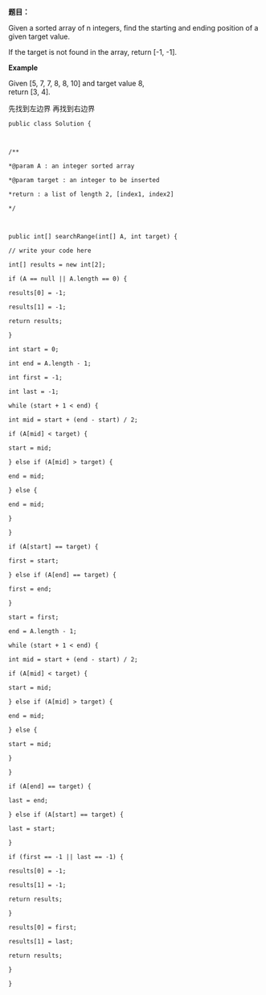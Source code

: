 

**题目：**

Given a sorted array of n integers, find the starting and ending position of a given target value.

If the target is not found in the array, return \[-1, -1\].

**Example**

Given \[5, 7, 7, 8, 8, 10\] and target value 8,  
 return \[3, 4\].

先找到左边界 再找到右边界

`public class Solution {`

`  
`

`/**`

`*@param A : an integer sorted array`

`*@param target : an integer to be inserted`

`*return : a list of length 2, [index1, index2]`

`*/`

`  
`

`public int[] searchRange(int[] A, int target) {`

`// write your code here`

`int[] results = new int[2];`

`if (A == null || A.length == 0) {`

`results[0] = -1;`

`results[1] = -1;`

`return results;`

`}`

`int start = 0;`

`int end = A.length - 1;`

`int first = -1;`

`int last = -1;`

`while (start + 1 < end) {`

`int mid = start + (end - start) / 2;`

`if (A[mid] < target) {`

`start = mid;`

`} else if (A[mid] > target) {`

`end = mid;`

`} else {`

`end = mid;`

`}`

`}`

`if (A[start] == target) {`

`first = start;`

`} else if (A[end] == target) {`

`first = end;`

`}`

`start = first;`

`end = A.length - 1;`

`while (start + 1 < end) {`

`int mid = start + (end - start) / 2;`

`if (A[mid] < target) {`

`start = mid;`

`} else if (A[mid] > target) {`

`end = mid;`

`} else {`

`start = mid;`

`}`

`}`

`if (A[end] == target) {`

`last = end;`

`} else if (A[start] == target) {`

`last = start;`

`}`

`if (first == -1 || last == -1) {`

`results[0] = -1;`

`results[1] = -1;`

`return results;`

`}`

`results[0] = first;`

`results[1] = last;`

`return results;`

`}`

`}`

`  
`

`  
`

